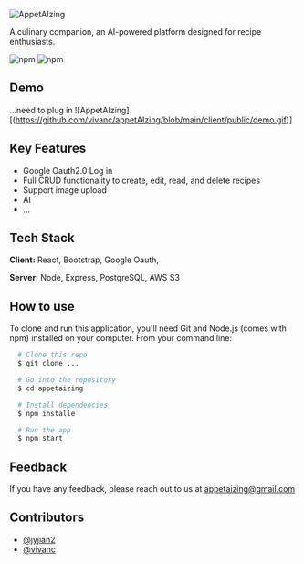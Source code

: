 


![AppetAIzing](https://github.com/vivanc/appetAIzing/assets/24975683/ab00df0b-f129-4db7-8e08-fec2b442f3a9)





A culinary companion, an AI-powered platform designed for recipe enthusiasts.





![npm](https://img.shields.io/npm/v/npm?logo=npm)
![npm](https://img.shields.io/npm/v/react?logo=react&label=react)


## Demo

...need to plug in 
![AppetAIzing][(https://github.com/vivanc/appetAIzing/blob/main/client/public/demo.gif)]



## Key Features

- Google Oauth2.0 Log in
- Full CRUD functionality to create, edit, read, and delete recipes
- Support image upload
- AI
- ...


## Tech Stack

**Client:** React, Bootstrap, Google Oauth,

**Server:** Node, Express, PostgreSQL, AWS S3


## How to use

To clone and run this application, you'll need Git and Node.js (comes with npm) installed on your computer. From your command line:

```bash
  # Clone this repo
  $ git clone ...
```
```bash
  # Go into the repository
  $ cd appetaizing
```
```bash
  # Install dependencies
  $ npm installe
```
```bash
  # Run the app
  $ npm start
```



## Feedback

If you have any feedback, please reach out to us at appetaizing@gmail.com


## Contributors

- [@jyjian2](https://github.com/jyjian2)
- [@vivanc](https://github.com/vivanc)


